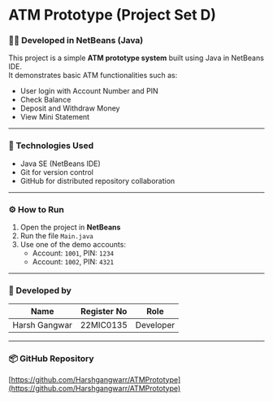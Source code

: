 # ATM Prototype (Project Set D)

### 👩‍💻 Developed in NetBeans (Java)

This project is a simple **ATM prototype system** built using Java in NetBeans IDE.  
It demonstrates basic ATM functionalities such as:

- User login with Account Number and PIN  
- Check Balance  
- Deposit and Withdraw Money  
- View Mini Statement  

---

### 🧠 Technologies Used
- Java SE (NetBeans IDE)
- Git for version control
- GitHub for distributed repository collaboration

---

### ⚙️ How to Run
1. Open the project in **NetBeans**  
2. Run the file `Main.java`  
3. Use one of the demo accounts:  
   - Account: `1001`, PIN: `1234`  
   - Account: `1002`, PIN: `4321`  

---

### 👥 Developed by
| Name | Register No | Role |
|------|--------------|------|
| Harsh Gangwar | 22MIC0135 | Developer |

---

### 📦 GitHub Repository
[https://github.com/Harshgangwarr/ATMPrototype](https://github.com/Harshgangwarr/ATMPrototype)

